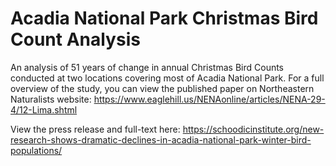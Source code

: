 # Acadia National Park Christmas Bird Count Analysis

An analysis of 51 years of change in annual Christmas Bird Counts conducted at two locations covering most of Acadia National Park. For a full overview of the study, you can view the published paper on Northeastern Naturalists website: https://www.eaglehill.us/NENAonline/articles/NENA-29-4/12-Lima.shtml

View the press release and full-text here: https://schoodicinstitute.org/new-research-shows-dramatic-declines-in-acadia-national-park-winter-bird-populations/
